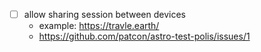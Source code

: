 - [ ] allow sharing session between devices
  - example: https://travle.earth/
  - https://github.com/patcon/astro-test-polis/issues/1
